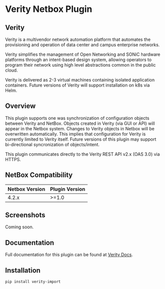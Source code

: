 # Verity Netbox Plugin

## Verity

Verity is a multivendor network automation platform that automates the provisioning and operation of  data center and campus enterprise networks.

Verity simplifies the management of Open Networking and SONiC hardware platforms through an intent-based design system, allowing operators to program their network using high level abstractions common in the public cloud.

Verity is delivered as 2-3 virtual machines containing isolated application containers.  Future versions of Verity will support installation on k8s via Helm.

## Overview

This plugin supports one was synchronization of configuration objects between Verity and NetBox.  Objects created in Verity (via GUI or API) will appear in the Netbox system.  Changes to Verity objects in Netbox will be overwritten automatically.  This implies that configuration for Verity is currently limited to Verity itself.  Future versions of this plugin may support bi-directional syncronization of objects/intent.

This plugin communicates directly to the Verity REST API v2.x (OAS 3.0) via HTTPS.

## NetBox Compatibility

| Netbox Version | Plugin Version |
| -------------- | -------------- |
| 4.2.x          | >=1.0          |

## Screenshots

Coming soon.

## Documentation

Full documentation for this plugin can be found at [Verity Docs](https://docs.be-net.com).

## Installation

`
pip install verity-import
`

